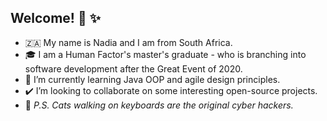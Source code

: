 ## Welcome! :wave: :sparkles:

- 🇿🇦  My name is Nadia and I am from South Africa. 
- 🎓  I am a Human Factor's master's graduate - who is branching into software development after the Great Event of 2020.
- :seedling: I’m currently learning Java OOP and agile design principles.
- ✔️  I’m looking to collaborate on some interesting open-source projects. 
- :paw_prints:  _P.S. Cats walking on keyboards are the original cyber hackers._

<!---
Nadia-JSch/Nadia-JSch is a ✨ special ✨ repository because its `README.md` (this file) appears on your GitHub profile.
You can click the Preview link to take a look at your changes.
--->
